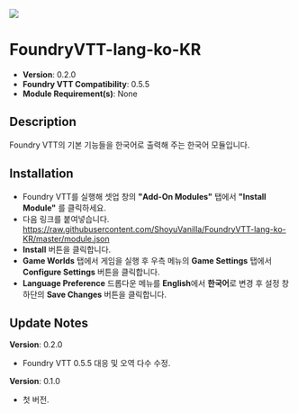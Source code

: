 ![](https://img.shields.io/badge/Foundry-v0.5.5-informational)
# FoundryVTT-lang-ko-KR
* **Version**: 0.2.0
* **Foundry VTT Compatibility**: 0.5.5
* **Module Requirement(s)**: None

## Description
Foundry VTT의 기본 기능들을 한국어로 출력해 주는 한국어 모듈입니다.

## Installation
* Foundry VTT를 실행해 셋업 창의 **"Add-On Modules"** 탭에서 **"Install Module"** 를 클릭하세요.
* 다음 링크를 붙여넣습니다. https://raw.githubusercontent.com/ShoyuVanilla/FoundryVTT-lang-ko-KR/master/module.json
* **Install** 버튼을 클릭합니다.
* **Game Worlds** 탭에서 게임을 실행 후 우측 메뉴의 **Game Settings** 탭에서 **Configure Settings** 버튼을 클릭합니다.
* **Language Preference** 드롭다운 메뉴를 **English**에서 **한국어**로 변경 후 설정 창 하단의 **Save Changes** 버튼을 클릭합니다.

## Update Notes
**Version**: 0.2.0
* Foundry VTT 0.5.5 대응 및 오역 다수 수정.

**Version**: 0.1.0
* 첫 버전.
